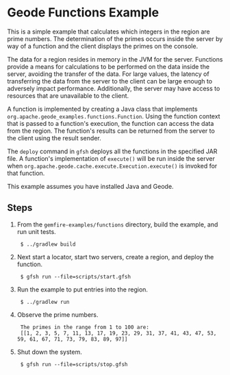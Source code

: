 <!--
Licensed to the Apache Software Foundation (ASF) under one or more
contributor license agreements.  See the NOTICE file distributed with
this work for additional information regarding copyright ownership.
The ASF licenses this file to You under the Apache License, Version 2.0
(the "License"); you may not use this file except in compliance with
the License.  You may obtain a copy of the License at

     http://www.apache.org/licenses/LICENSE-2.0

Unless required by applicable law or agreed to in writing, software
distributed under the License is distributed on an "AS IS" BASIS,
WITHOUT WARRANTIES OR CONDITIONS OF ANY KIND, either express or implied.
See the License for the specific language governing permissions and
limitations under the License.
-->

# Geode Functions Example

This is a simple example that calculates which integers in the region are prime numbers. The determination of the primes occurs inside the server by way of a function and the client displays the primes on the console.

The data for a region resides in memory in the JVM for the server. Functions provide a means for calculations to be performed on the data inside the server, avoiding the transfer of the data. For large values, the latency of transferring the data from the server to the client can be large enough to adversely impact performance. Additionally, the server may have access to resources that are unavailable to the client.

A function is implemented by creating a Java class that implements `org.apache.geode_examples.functions.Function`. Using the function context that is passed to a function's execution, the function can access the data from the region. The function's results can be returned from the server to the client using the result sender.

The `deploy` command in `gfsh` deploys all the functions in the specified JAR file. A function's implementation of `execute()` will be run inside the server when `org.apache.geode.cache.execute.Execution.execute()` is invoked for that function.

This example assumes you have installed Java and Geode.

## Steps

1. From the `gemfire-examples/functions` directory, build the example, and
   run unit tests.

        $ ../gradlew build

2. Next start a locator, start two servers, create a region, and deploy the function.

        $ gfsh run --file=scripts/start.gfsh

3. Run the example to put entries into the region.

        $ ../gradlew run

4. Observe the prime numbers.

        The primes in the range from 1 to 100 are:
        [[1, 2, 3, 5, 7, 11, 13, 17, 19, 23, 29, 31, 37, 41, 43, 47, 53, 59, 61, 67, 71, 73, 79, 83, 89, 97]]


5. Shut down the system.

        $ gfsh run --file=scripts/stop.gfsh
